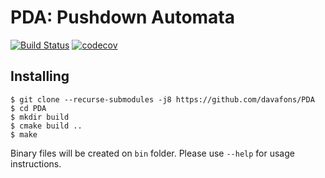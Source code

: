 # PDA: Pushdown Automata

[![Build Status](https://travis-ci.com/davafons/PDA.svg?token=fs4XBftACRVS4B1BAwY3&branch=master)](https://travis-ci.com/davafons/PDA)
[![codecov](https://codecov.io/gh/davafons/PDA/branch/master/graph/badge.svg)](https://codecov.io/gh/davafons/PDA)

## Installing
```
$ git clone --recurse-submodules -j8 https://github.com/davafons/PDA
$ cd PDA
$ mkdir build
$ cmake build ..
$ make
```
Binary files will be created on `bin` folder. Please use `--help` for usage instructions.
